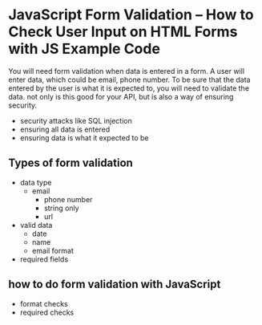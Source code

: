 # JavaScript Form Validation – How to Check User Input on HTML Forms with JS Example Code

You will need form validation when data is entered in a form. A user will enter data, which could be email, phone number. To be sure that the data entered by the user is what it is expected to, you will need to validate the data. 
not only is this good for your API, but is also a way of ensuring security. 
- security attacks like SQL injection
- ensuring all data is entered 
- ensuring data is what it expected to be

## Types of form validation 
- data type 
    - email 
      - phone number
      - string only
      - url
- valid data 
    - date
    - name 
    - email format
- required fields

## how to do form validation with JavaScript 
- format checks
- required checks
